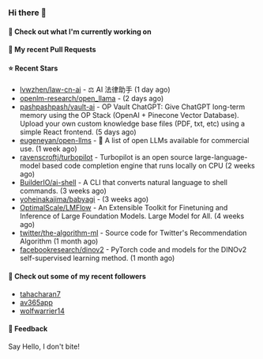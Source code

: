 ### Hi there 👋

#### 👷 Check out what I'm currently working on

#### 🔨 My recent Pull Requests


#### ⭐ Recent Stars

- [lvwzhen/law-cn-ai](https://github.com/lvwzhen/law-cn-ai) - ⚖️ AI 法律助手 (1 day ago)
- [openlm-research/open_llama](https://github.com/openlm-research/open_llama) -  (2 days ago)
- [pashpashpash/vault-ai](https://github.com/pashpashpash/vault-ai) - OP Vault ChatGPT: Give ChatGPT long-term memory using the OP Stack (OpenAI &#43; Pinecone Vector Database). Upload your own custom knowledge base files (PDF, txt, etc) using a simple React frontend. (5 days ago)
- [eugeneyan/open-llms](https://github.com/eugeneyan/open-llms) - 🤖 A list of open LLMs available for commercial use. (1 week ago)
- [ravenscroftj/turbopilot](https://github.com/ravenscroftj/turbopilot) - Turbopilot is an open source large-language-model based code completion engine that runs locally on CPU (2 weeks ago)
- [BuilderIO/ai-shell](https://github.com/BuilderIO/ai-shell) - A CLI that converts natural language to shell commands. (3 weeks ago)
- [yoheinakajima/babyagi](https://github.com/yoheinakajima/babyagi) -  (3 weeks ago)
- [OptimalScale/LMFlow](https://github.com/OptimalScale/LMFlow) - An Extensible Toolkit for Finetuning and Inference of Large Foundation Models. Large Model for All. (4 weeks ago)
- [twitter/the-algorithm-ml](https://github.com/twitter/the-algorithm-ml) - Source code for Twitter&#39;s Recommendation Algorithm (1 month ago)
- [facebookresearch/dinov2](https://github.com/facebookresearch/dinov2) - PyTorch code and models for the DINOv2 self-supervised learning method. (1 month ago)

#### 👯 Check out some of my recent followers

- [tahacharan7](https://github.com/tahacharan7)
- [av365app](https://github.com/av365app)
- [wolfwarrier14](https://github.com/wolfwarrier14)

#### 💬 Feedback

Say Hello, I don't bite!